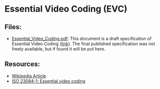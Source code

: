 # Essential Video Coding (EVC)
## Files:
- [Essential_Video_Coding.pdf](Essential_Video_Coding.pdf): This document is a draft specification of Essential Video Coding ([link](https://mpeg.chiariglione.org/standards/mpeg-5/essential-video-coding/text-isoiec-cd-23094-1-essential-video-coding)). The final published specification was not freely available, but if found it will be put here.
## Resources:
- [Wikipedia Article](https://en.wikipedia.org/wiki/Essential_Video_Coding)
- [ISO 23094-1: Essential video coding](https://www.iso.org/standard/57797.html)
